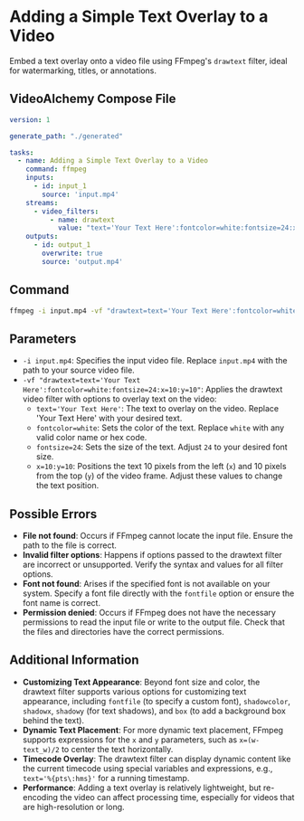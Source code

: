 # Adding a Simple Text Overlay to a Video

Embed a text overlay onto a video file using FFmpeg's `drawtext` filter, ideal for watermarking, titles, or annotations.

## VideoAlchemy Compose File

```yaml
version: 1

generate_path: "./generated"

tasks:
  - name: Adding a Simple Text Overlay to a Video
    command: ffmpeg
    inputs:
      - id: input_1
        source: 'input.mp4'
    streams:
      - video_filters:
          - name: drawtext
            value: "text='Your Text Here':fontcolor=white:fontsize=24:x=10:y=10"
    outputs:
      - id: output_1
        overwrite: true
        source: 'output.mp4'
```

## Command

```bash
ffmpeg -i input.mp4 -vf "drawtext=text='Your Text Here':fontcolor=white:fontsize=24:x=10:y=10" output.mp4
```

## Parameters

- `-i input.mp4`: Specifies the input video file. Replace `input.mp4` with the path to your source video file.
- `-vf "drawtext=text='Your Text Here':fontcolor=white:fontsize=24:x=10:y=10"`: Applies the drawtext video filter with options to overlay text on the video:
  - `text='Your Text Here'`: The text to overlay on the video. Replace 'Your Text Here' with your desired text.
  - `fontcolor=white`: Sets the color of the text. Replace `white` with any valid color name or hex code.
  - `fontsize=24`: Sets the size of the text. Adjust `24` to your desired font size.
  - `x=10:y=10`: Positions the text 10 pixels from the left (`x`) and 10 pixels from the top (`y`) of the video frame. Adjust these values to change the text position.

## Possible Errors

- **File not found**: Occurs if FFmpeg cannot locate the input file. Ensure the path to the file is correct.
- **Invalid filter options**: Happens if options passed to the drawtext filter are incorrect or unsupported. Verify the syntax and values for all filter options.
- **Font not found**: Arises if the specified font is not available on your system. Specify a font file directly with the `fontfile` option or ensure the font name is correct.
- **Permission denied**: Occurs if FFmpeg does not have the necessary permissions to read the input file or write to the output file. Check that the files and directories have the correct permissions.

## Additional Information

- **Customizing Text Appearance**: Beyond font size and color, the drawtext filter supports various options for customizing text appearance, including `fontfile` (to specify a custom font), `shadowcolor`, `shadowx`, `shadowy` (for text shadows), and `box` (to add a background box behind the text).
- **Dynamic Text Placement**: For more dynamic text placement, FFmpeg supports expressions for the `x` and `y` parameters, such as `x=(w-text_w)/2` to center the text horizontally.
- **Timecode Overlay**: The drawtext filter can display dynamic content like the current timecode using special variables and expressions, e.g., `text='%{pts\:hms}'` for a running timestamp.
- **Performance**: Adding a text overlay is relatively lightweight, but re-encoding the video can affect processing time, especially for videos that are high-resolution or long.
